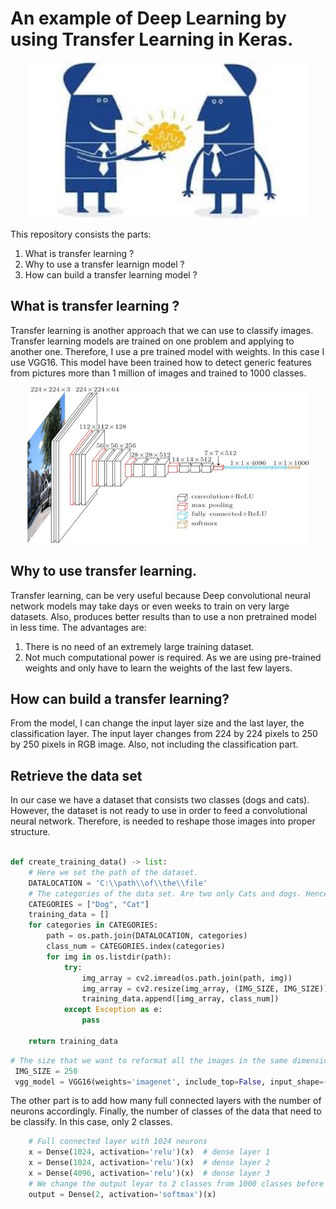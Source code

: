 # An example of Deep Learning by using Transfer Learning in Keras.


<p align="center"> 
<img src="https://github.com/BardisRenos/TransferLearning/blob/master/transferLearning.jfif" width="450" height="250">
</p>



This repository consists the parts:

1. What is transfer learning ?
2. Why to use a transfer learnign model ?
3. How can build a transfer learning model ?


## What is transfer learning ?
Transfer learning is another approach that we can use to classify images. Transfer learning models are trained on one problem and applying to another one. Therefore, I use a pre trained model with weights. In this case I use VGG16. This model have been trained how to detect generic features from pictures more than 1 million of images and trained to 1000 classes. 

<p align="center"> 
<img src="https://github.com/BardisRenos/TransferLearning/blob/master/vgg16.jpg" width="450" height="250">
</p>


## Why to use transfer learning.
Transfer learning, can be very useful because Deep convolutional neural network models may take days or even weeks to train on very large datasets. Also, produces better results than to use a non pretrained model in less time. The advantages are:
    
   1. There is no need of an extremely large training dataset.
   2. Not much computational power is required. As we are using pre-trained weights and only have to learn the weights of the last few          layers.

## How can build a transfer learning?
From the model, I can change the input layer size and the last layer, the classification layer. The input layer changes from 224 by 224 pixels to 250 by 250 pixels in RGB image. Also, not including the classification part.

## Retrieve the data set

In our case we have a dataset that consists two classes (dogs and cats). However, the dataset is not ready to use in order to feed a convolutional neural network. Therefore, is needed to reshape those images into proper structure.   

```python

def create_training_data() -> list:
    # Here we set the path of the dataset.
    DATALOCATION = 'C:\\path\\of\\the\\file'
    # The categories of the data set. Are two only Cats and dogs. Hence, Dog is category 0 and the Cat is 1
    CATEGORIES = ["Dog", "Cat"]
    training_data = []
    for categories in CATEGORIES:
        path = os.path.join(DATALOCATION, categories)
        class_num = CATEGORIES.index(categories)
        for img in os.listdir(path):
            try:
                img_array = cv2.imread(os.path.join(path, img))
                img_array = cv2.resize(img_array, (IMG_SIZE, IMG_SIZE))
                training_data.append([img_array, class_num])
            except Exception as e:
                pass

    return training_data
```



```python
# The size that we want to reformat all the images in the same dimensions
 IMG_SIZE = 250
 vgg_model = VGG16(weights='imagenet', include_top=False, input_shape=(IMG_SIZE, IMG_SIZE, 3))
```

The other part is to add how many full connected layers with the number of neurons accordingly. Finally, the number of classes of the data that need to be classify. In this case, only 2 classes. 

```python
    # Full connected layer with 1024 neurons
    x = Dense(1024, activation='relu')(x)  # dense layer 1
    x = Dense(1024, activation='relu')(x)  # dense layer 2
    x = Dense(4096, activation='relu')(x)  # dense layer 3
    # We change the output leyar to 2 classes from 1000 classes before
    output = Dense(2, activation='softmax')(x)
```



